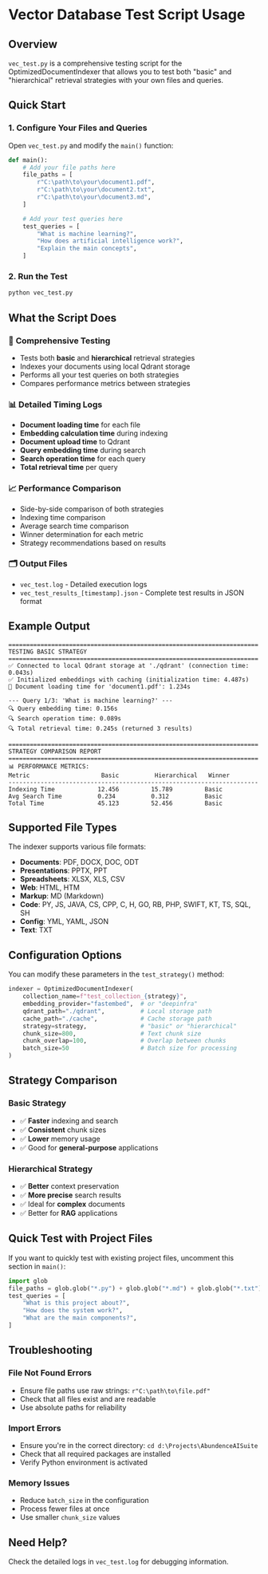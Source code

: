 # Vector Database Test Script Usage

## Overview

`vec_test.py` is a comprehensive testing script for the OptimizedDocumentIndexer that allows you to test both "basic" and "hierarchical" retrieval strategies with your own files and queries.

## Quick Start

### 1. Configure Your Files and Queries

Open `vec_test.py` and modify the `main()` function:

```python
def main():
    # Add your file paths here
    file_paths = [
        r"C:\path\to\your\document1.pdf",
        r"C:\path\to\your\document2.txt",
        r"C:\path\to\your\document3.md",
    ]

    # Add your test queries here
    test_queries = [
        "What is machine learning?",
        "How does artificial intelligence work?",
        "Explain the main concepts",
    ]
```

### 2. Run the Test

```bash
python vec_test.py
```

## What the Script Does

### 🔄 **Comprehensive Testing**

- Tests both **basic** and **hierarchical** retrieval strategies
- Indexes your documents using local Qdrant storage
- Performs all your test queries on both strategies
- Compares performance metrics between strategies

### 📊 **Detailed Timing Logs**

- **Document loading time** for each file
- **Embedding calculation time** during indexing
- **Document upload time** to Qdrant
- **Query embedding time** during search
- **Search operation time** for each query
- **Total retrieval time** per query

### 📈 **Performance Comparison**

- Side-by-side comparison of both strategies
- Indexing time comparison
- Average search time comparison
- Winner determination for each metric
- Strategy recommendations based on results

### 🗂️ **Output Files**

- `vec_test.log` - Detailed execution logs
- `vec_test_results_[timestamp].json` - Complete test results in JSON format

## Example Output

```
======================================================================
TESTING BASIC STRATEGY
======================================================================
✅ Connected to local Qdrant storage at './qdrant' (connection time: 0.043s)
✅ Initialized embeddings with caching (initialization time: 4.487s)
📄 Document loading time for 'document1.pdf': 1.234s

--- Query 1/3: 'What is machine learning?' ---
🔍 Query embedding time: 0.156s
🔍 Search operation time: 0.089s
🔍 Total retrieval time: 0.245s (returned 3 results)

======================================================================
STRATEGY COMPARISON REPORT
======================================================================
📊 PERFORMANCE METRICS:
Metric                    Basic          Hierarchical   Winner
----------------------------------------------------------------------
Indexing Time            12.456         15.789         Basic
Avg Search Time          0.234          0.312          Basic
Total Time               45.123         52.456         Basic
```

## Supported File Types

The indexer supports various file formats:

- **Documents**: PDF, DOCX, DOC, ODT
- **Presentations**: PPTX, PPT
- **Spreadsheets**: XLSX, XLS, CSV
- **Web**: HTML, HTM
- **Markup**: MD (Markdown)
- **Code**: PY, JS, JAVA, CS, CPP, C, H, GO, RB, PHP, SWIFT, KT, TS, SQL, SH
- **Config**: YML, YAML, JSON
- **Text**: TXT

## Configuration Options

You can modify these parameters in the `test_strategy()` method:

```python
indexer = OptimizedDocumentIndexer(
    collection_name=f"test_collection_{strategy}",
    embedding_provider="fastembed",  # or "deepinfra"
    qdrant_path="./qdrant",          # Local storage path
    cache_path="./cache",            # Cache storage path
    strategy=strategy,               # "basic" or "hierarchical"
    chunk_size=800,                  # Text chunk size
    chunk_overlap=100,               # Overlap between chunks
    batch_size=50                    # Batch size for processing
)
```

## Strategy Comparison

### Basic Strategy

- ✅ **Faster** indexing and search
- ✅ **Consistent** chunk sizes
- ✅ **Lower** memory usage
- ✅ Good for **general-purpose** applications

### Hierarchical Strategy

- ✅ **Better** context preservation
- ✅ **More precise** search results
- ✅ Ideal for **complex** documents
- ✅ Better for **RAG** applications

## Quick Test with Project Files

If you want to quickly test with existing project files, uncomment this section in `main()`:

```python
import glob
file_paths = glob.glob("*.py") + glob.glob("*.md") + glob.glob("*.txt")
test_queries = [
    "What is this project about?",
    "How does the system work?",
    "What are the main components?",
]
```

## Troubleshooting

### File Not Found Errors

- Ensure file paths use raw strings: `r"C:\path\to\file.pdf"`
- Check that all files exist and are readable
- Use absolute paths for reliability

### Import Errors

- Ensure you're in the correct directory: `cd d:\Projects\AbundenceAISuite`
- Check that all required packages are installed
- Verify Python environment is activated

### Memory Issues

- Reduce `batch_size` in the configuration
- Process fewer files at once
- Use smaller `chunk_size` values

## Need Help?

Check the detailed logs in `vec_test.log` for debugging information.

